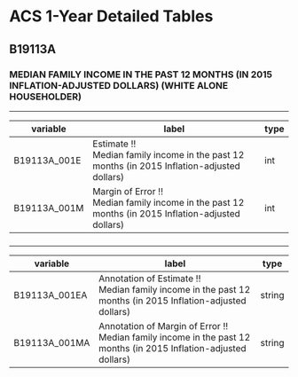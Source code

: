 # ACS 1-Year Detailed Tables

## B19113A

### MEDIAN FAMILY INCOME IN THE PAST 12 MONTHS (IN 2015 INFLATION-ADJUSTED DOLLARS) (WHITE ALONE HOUSEHOLDER)

___

| variable | label | type |
| ----- | ----- | ----- |
| B19113A_001E | Estimate !!<br>Median family income in the past 12 months (in 2015 Inflation-adjusted dollars) | int |
| B19113A_001M | Margin of Error !!<br>Median family income in the past 12 months (in 2015 Inflation-adjusted dollars) | int |
### 

___

| variable | label | type |
| ----- | ----- | ----- |
| B19113A_001EA | Annotation of Estimate !!<br>Median family income in the past 12 months (in 2015 Inflation-adjusted dollars) | string |
| B19113A_001MA | Annotation of Margin of Error !!<br>Median family income in the past 12 months (in 2015 Inflation-adjusted dollars) | string |

